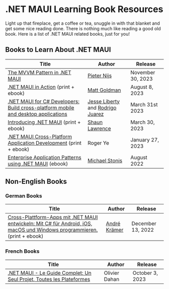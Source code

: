 # .NET MAUI Learning Book Resources

Light up that fireplace, get a coffee or tea, snuggle in with that blanket and get some nice reading done. There is nothing much like reading a good old book. Here is a list of .NET MAUI related books, just for you!

## Books to Learn About .NET MAUI

| Title | Author | Release |
| ----------- | ----------- | ------- |
| [The MVVM Pattern in .NET MAUI](https://www.packtpub.com/product/the-mvvm-pattern-in-net-maui/9781805125006) | [Pieter Nijs](https://blog.pieeatingninjas.be/) | November 30, 2023 |
| [.NET MAUI in Action](https://www.manning.com/books/dot-net-maui-in-action) (print + ebook) | [Matt Goldman](https://github.com/matt-goldman) | August 8, 2023 |
| [.NET MAUI for C# Developers: Build cross-platform mobile and desktop applications](https://www.amazon.com/NET-MAUI-Developers-cross-platform-applications-ebook/dp/B0BX3R3W9V) | [Jesse Liberty](https://twitter.com/JesseLiberty) and [Rodrigo Juarez](https://twitter.com/rodrigojuarez) | March 31st 2023 |
| [Introducing .NET MAUI](https://www.amazon.com/Introducing-NET-MAUI-Cross-platform-Multi-platform-ebook/dp/B0BSPQXLZY) (print + ebook) | [Shaun Lawrence](https://github.com/bijington) | March 30, 2023 |
| [.NET MAUI Cross-Platform Application Development](https://www.amazon.com/NET-MAUI-Cross-Platform-Application-Development-ebook/dp/B0BJ7F4VD4/) (print + ebook) | Roger Ye | January 27, 2023 |
| [Enterprise Application Patterns using .NET MAUI](https://aka.ms/maui-ebook) (ebook) | [Michael Stonis](https://github.com/michaelstonis) | August 2022 |

## Non-English Books

### German Books

| Title | Author | Release |
| ----------- | ----------- | ------- |
| [Cross-Plattform-Apps mit .NET MAUI entwickeln: Mit C# für Android, iOS, macOS und Windows programmieren.](https://www.amazon.de/Cross-Plattform-Apps-NET-MAUI-entwickeln-programmieren/dp/3446472614) (print + ebook) | [André Krämer](https://github.com/andrekraemer) | December 13, 2022 |

### French Books

| Title | Author | Release |
| ----------- | ----------- | ------- |
| [.NET MAUI - Le Guide Complet: Un Seul Projet, Toutes les Plateformes](https://www.amazon.fr/dp/B0CKD2BPS1) | Olivier Dahan | October 3, 2023 |
